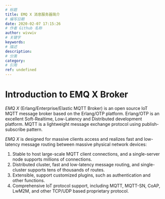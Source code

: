 ```yaml
---
# 标题
title: EMQ X 消息服务器简介
# 编写日期
date: 2020-02-07 17:15:26
# 作者 Github 名称
author: wivwiv
# 关键字
keywords:
# 描述
description:
# 分类
category: 
# 引用
ref: undefined
---
```


# Introduction to EMQ X Broker

*EMQ X* (Erlang/Enterprise/Elastic MQTT Broker) is an open source IoT MQTT message broker based on the Erlang/OTP platform. Erlang/OTP is an excellent Soft-Realtime, Low-Latency and Distributed development platform. MQTT is a lightweight message exchange protocol using publish-subscribe pattern.

*EMQ X* is designed for massive clients access and realizes fast and low-latency message routing between massive physical network devices:

1.  Stable to host large-scale MQTT client connections, and a single-server node supports millions of connections.
2.  Distributed cluster, fast and low-latency message routing, and single-cluster supports tens of thousands of routes.
3.  Extensible, support customized plugins, such as authentication and other functions.
4.  Comprehensive IoT protocol support, including MQTT, MQTT-SN, CoAP, LwM2M, and other TCP/UDP based proprietary protocol.
